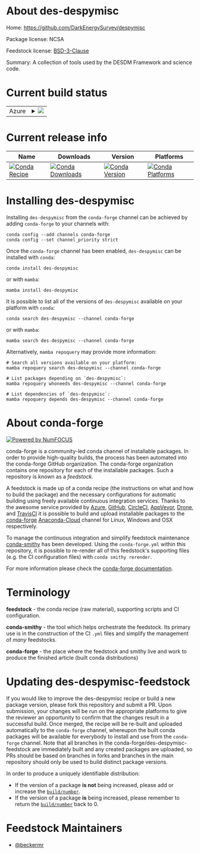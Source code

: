 About des-despymisc
===================

Home: https://github.com/DarkEnergySurvey/despymisc

Package license: NCSA

Feedstock license: [BSD-3-Clause](https://github.com/conda-forge/des-despymisc-feedstock/blob/main/LICENSE.txt)

Summary: A collection of tools used by the DESDM Framework and science code.

Current build status
====================


<table>
    
  <tr>
    <td>Azure</td>
    <td>
      <details>
        <summary>
          <a href="https://dev.azure.com/conda-forge/feedstock-builds/_build/latest?definitionId=16411&branchName=main">
            <img src="https://dev.azure.com/conda-forge/feedstock-builds/_apis/build/status/des-despymisc-feedstock?branchName=main">
          </a>
        </summary>
        <table>
          <thead><tr><th>Variant</th><th>Status</th></tr></thead>
          <tbody><tr>
              <td>linux_64_python3.10.____cpython</td>
              <td>
                <a href="https://dev.azure.com/conda-forge/feedstock-builds/_build/latest?definitionId=16411&branchName=main">
                  <img src="https://dev.azure.com/conda-forge/feedstock-builds/_apis/build/status/des-despymisc-feedstock?branchName=main&jobName=linux&configuration=linux_64_python3.10.____cpython" alt="variant">
                </a>
              </td>
            </tr><tr>
              <td>linux_64_python3.7.____cpython</td>
              <td>
                <a href="https://dev.azure.com/conda-forge/feedstock-builds/_build/latest?definitionId=16411&branchName=main">
                  <img src="https://dev.azure.com/conda-forge/feedstock-builds/_apis/build/status/des-despymisc-feedstock?branchName=main&jobName=linux&configuration=linux_64_python3.7.____cpython" alt="variant">
                </a>
              </td>
            </tr><tr>
              <td>linux_64_python3.8.____73_pypy</td>
              <td>
                <a href="https://dev.azure.com/conda-forge/feedstock-builds/_build/latest?definitionId=16411&branchName=main">
                  <img src="https://dev.azure.com/conda-forge/feedstock-builds/_apis/build/status/des-despymisc-feedstock?branchName=main&jobName=linux&configuration=linux_64_python3.8.____73_pypy" alt="variant">
                </a>
              </td>
            </tr><tr>
              <td>linux_64_python3.8.____cpython</td>
              <td>
                <a href="https://dev.azure.com/conda-forge/feedstock-builds/_build/latest?definitionId=16411&branchName=main">
                  <img src="https://dev.azure.com/conda-forge/feedstock-builds/_apis/build/status/des-despymisc-feedstock?branchName=main&jobName=linux&configuration=linux_64_python3.8.____cpython" alt="variant">
                </a>
              </td>
            </tr><tr>
              <td>linux_64_python3.9.____73_pypy</td>
              <td>
                <a href="https://dev.azure.com/conda-forge/feedstock-builds/_build/latest?definitionId=16411&branchName=main">
                  <img src="https://dev.azure.com/conda-forge/feedstock-builds/_apis/build/status/des-despymisc-feedstock?branchName=main&jobName=linux&configuration=linux_64_python3.9.____73_pypy" alt="variant">
                </a>
              </td>
            </tr><tr>
              <td>linux_64_python3.9.____cpython</td>
              <td>
                <a href="https://dev.azure.com/conda-forge/feedstock-builds/_build/latest?definitionId=16411&branchName=main">
                  <img src="https://dev.azure.com/conda-forge/feedstock-builds/_apis/build/status/des-despymisc-feedstock?branchName=main&jobName=linux&configuration=linux_64_python3.9.____cpython" alt="variant">
                </a>
              </td>
            </tr><tr>
              <td>osx_64_python3.10.____cpython</td>
              <td>
                <a href="https://dev.azure.com/conda-forge/feedstock-builds/_build/latest?definitionId=16411&branchName=main">
                  <img src="https://dev.azure.com/conda-forge/feedstock-builds/_apis/build/status/des-despymisc-feedstock?branchName=main&jobName=osx&configuration=osx_64_python3.10.____cpython" alt="variant">
                </a>
              </td>
            </tr><tr>
              <td>osx_64_python3.7.____cpython</td>
              <td>
                <a href="https://dev.azure.com/conda-forge/feedstock-builds/_build/latest?definitionId=16411&branchName=main">
                  <img src="https://dev.azure.com/conda-forge/feedstock-builds/_apis/build/status/des-despymisc-feedstock?branchName=main&jobName=osx&configuration=osx_64_python3.7.____cpython" alt="variant">
                </a>
              </td>
            </tr><tr>
              <td>osx_64_python3.8.____73_pypy</td>
              <td>
                <a href="https://dev.azure.com/conda-forge/feedstock-builds/_build/latest?definitionId=16411&branchName=main">
                  <img src="https://dev.azure.com/conda-forge/feedstock-builds/_apis/build/status/des-despymisc-feedstock?branchName=main&jobName=osx&configuration=osx_64_python3.8.____73_pypy" alt="variant">
                </a>
              </td>
            </tr><tr>
              <td>osx_64_python3.8.____cpython</td>
              <td>
                <a href="https://dev.azure.com/conda-forge/feedstock-builds/_build/latest?definitionId=16411&branchName=main">
                  <img src="https://dev.azure.com/conda-forge/feedstock-builds/_apis/build/status/des-despymisc-feedstock?branchName=main&jobName=osx&configuration=osx_64_python3.8.____cpython" alt="variant">
                </a>
              </td>
            </tr><tr>
              <td>osx_64_python3.9.____73_pypy</td>
              <td>
                <a href="https://dev.azure.com/conda-forge/feedstock-builds/_build/latest?definitionId=16411&branchName=main">
                  <img src="https://dev.azure.com/conda-forge/feedstock-builds/_apis/build/status/des-despymisc-feedstock?branchName=main&jobName=osx&configuration=osx_64_python3.9.____73_pypy" alt="variant">
                </a>
              </td>
            </tr><tr>
              <td>osx_64_python3.9.____cpython</td>
              <td>
                <a href="https://dev.azure.com/conda-forge/feedstock-builds/_build/latest?definitionId=16411&branchName=main">
                  <img src="https://dev.azure.com/conda-forge/feedstock-builds/_apis/build/status/des-despymisc-feedstock?branchName=main&jobName=osx&configuration=osx_64_python3.9.____cpython" alt="variant">
                </a>
              </td>
            </tr>
          </tbody>
        </table>
      </details>
    </td>
  </tr>
</table>

Current release info
====================

| Name | Downloads | Version | Platforms |
| --- | --- | --- | --- |
| [![Conda Recipe](https://img.shields.io/badge/recipe-des--despymisc-green.svg)](https://anaconda.org/conda-forge/des-despymisc) | [![Conda Downloads](https://img.shields.io/conda/dn/conda-forge/des-despymisc.svg)](https://anaconda.org/conda-forge/des-despymisc) | [![Conda Version](https://img.shields.io/conda/vn/conda-forge/des-despymisc.svg)](https://anaconda.org/conda-forge/des-despymisc) | [![Conda Platforms](https://img.shields.io/conda/pn/conda-forge/des-despymisc.svg)](https://anaconda.org/conda-forge/des-despymisc) |

Installing des-despymisc
========================

Installing `des-despymisc` from the `conda-forge` channel can be achieved by adding `conda-forge` to your channels with:

```
conda config --add channels conda-forge
conda config --set channel_priority strict
```

Once the `conda-forge` channel has been enabled, `des-despymisc` can be installed with `conda`:

```
conda install des-despymisc
```

or with `mamba`:

```
mamba install des-despymisc
```

It is possible to list all of the versions of `des-despymisc` available on your platform with `conda`:

```
conda search des-despymisc --channel conda-forge
```

or with `mamba`:

```
mamba search des-despymisc --channel conda-forge
```

Alternatively, `mamba repoquery` may provide more information:

```
# Search all versions available on your platform:
mamba repoquery search des-despymisc --channel conda-forge

# List packages depending on `des-despymisc`:
mamba repoquery whoneeds des-despymisc --channel conda-forge

# List dependencies of `des-despymisc`:
mamba repoquery depends des-despymisc --channel conda-forge
```


About conda-forge
=================

[![Powered by
NumFOCUS](https://img.shields.io/badge/powered%20by-NumFOCUS-orange.svg?style=flat&colorA=E1523D&colorB=007D8A)](https://numfocus.org)

conda-forge is a community-led conda channel of installable packages.
In order to provide high-quality builds, the process has been automated into the
conda-forge GitHub organization. The conda-forge organization contains one repository
for each of the installable packages. Such a repository is known as a *feedstock*.

A feedstock is made up of a conda recipe (the instructions on what and how to build
the package) and the necessary configurations for automatic building using freely
available continuous integration services. Thanks to the awesome service provided by
[Azure](https://azure.microsoft.com/en-us/services/devops/), [GitHub](https://github.com/),
[CircleCI](https://circleci.com/), [AppVeyor](https://www.appveyor.com/),
[Drone](https://cloud.drone.io/welcome), and [TravisCI](https://travis-ci.com/)
it is possible to build and upload installable packages to the
[conda-forge](https://anaconda.org/conda-forge) [Anaconda-Cloud](https://anaconda.org/)
channel for Linux, Windows and OSX respectively.

To manage the continuous integration and simplify feedstock maintenance
[conda-smithy](https://github.com/conda-forge/conda-smithy) has been developed.
Using the ``conda-forge.yml`` within this repository, it is possible to re-render all of
this feedstock's supporting files (e.g. the CI configuration files) with ``conda smithy rerender``.

For more information please check the [conda-forge documentation](https://conda-forge.org/docs/).

Terminology
===========

**feedstock** - the conda recipe (raw material), supporting scripts and CI configuration.

**conda-smithy** - the tool which helps orchestrate the feedstock.
                   Its primary use is in the construction of the CI ``.yml`` files
                   and simplify the management of *many* feedstocks.

**conda-forge** - the place where the feedstock and smithy live and work to
                  produce the finished article (built conda distributions)


Updating des-despymisc-feedstock
================================

If you would like to improve the des-despymisc recipe or build a new
package version, please fork this repository and submit a PR. Upon submission,
your changes will be run on the appropriate platforms to give the reviewer an
opportunity to confirm that the changes result in a successful build. Once
merged, the recipe will be re-built and uploaded automatically to the
`conda-forge` channel, whereupon the built conda packages will be available for
everybody to install and use from the `conda-forge` channel.
Note that all branches in the conda-forge/des-despymisc-feedstock are
immediately built and any created packages are uploaded, so PRs should be based
on branches in forks and branches in the main repository should only be used to
build distinct package versions.

In order to produce a uniquely identifiable distribution:
 * If the version of a package **is not** being increased, please add or increase
   the [``build/number``](https://docs.conda.io/projects/conda-build/en/latest/resources/define-metadata.html#build-number-and-string).
 * If the version of a package **is** being increased, please remember to return
   the [``build/number``](https://docs.conda.io/projects/conda-build/en/latest/resources/define-metadata.html#build-number-and-string)
   back to 0.

Feedstock Maintainers
=====================

* [@beckermr](https://github.com/beckermr/)


